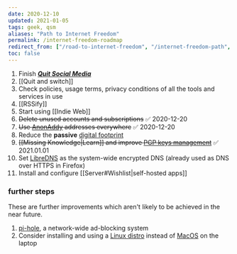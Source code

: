 ```yaml
---
date: 2020-12-10
updated: 2021-01-05
tags: geek, qsm
aliases: "Path to Internet Freedom"
permalink: /internet-freedom-roadmap
redirect_from: ["/road-to-internet-freedom", "/internet-freedom-path", "/path-to-internet-freedom"]
toc: false
---
```

1. Finish [**<cite>Quit Social Media</cite>**](https://quitsocialmedia.club/roadmap "Quit Social Media roadmap")
1. [[Quit and switch]]
1. Check policies, usage terms, privacy conditions of all the tools and services in use
1. [[RSSify]]
1. Start using [[Indie Web]]
1. ~~Delete unused accounts and subscriptions~~ ✅ 2020-12-20
1. ~~Use [AnonAddy](https://anonaddy.com "AnonAddy official website") addresses everywhere~~ ✅ 2020-12-20
1. Reduce the **passive** [digital footprint](https://en.wikipedia.org/wiki/Digital_footprint "Digital footprint on Wikipedia")
1. ~~[[Missing Knowledge|Learn]] and improve [PGP keys management](https://keys.openpgp.org "OpenPGP")~~ ✅ 2021.01.01
1. Set [LibreDNS](https://libredns.gr "LibreDNS official website") as the system-wide encrypted DNS (already used as DNS over HTTPS in Firefox)
1. Install and configure [[Server#Wishlist|self-hosted apps]]

### further steps

These are further improvements which aren't likely to be achieved in the near future.

1. [pi-hole](https://pi-hole.net "Pi hole"), a network-wide ad-blocking system
1. Consider installing and using a [Linux distro](https://www.linux.org/pages/download/) instead of [MacOS](https://www.apple.com/macos/) on the laptop